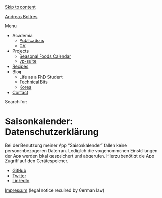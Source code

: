 [Skip to content](#content)

[Andreas Boltres](https://flunzmas.com/)

Menu

* Academia
    * [Publications](https://flunzmas.com/publications/)
    * [CV](https://flunzmas.com/wp-content/uploads/2023/03/CV_Andreas_Boltres.pdf)
* Projects
    * [Seasonal Foods Calendar](https://flunzmas.com/seasonal-foods-calendar/)
    * [vp-suite](https://github.com/Flunzmas/vp-suite)
* [Recipes](https://flunzmas.com/recipes/)
* Blog
    * [Life as a PhD Student](https://flunzmas.com/phd-life/)
    * [Technical Bits](https://flunzmas.com/technical-bits/)
    * [Korea](https://flunzmas.com/korea/)
* [Contact](https://flunzmas.com/contact/)

Search for:  

Saisonkalender: Datenschutzerklärung
====================================

Bei der Benutzung meiner App “Saisonkalender” fallen keine personenbezogenen Daten an. Lediglich die vorgenommenen Einstellungen der App werden lokal gespeichert und abgerufen. Hierzu benötigt die App Zugriff auf den Gerätespeicher.

* [GitHub](https://github.com/Flunzmas)
* [Twitter](https://twitter.com/flunzmas)
* [LinkedIn](https://www.linkedin.com/in/andreas-boltres-81a989215/)

[Impressum](https://flunzmas.com/flunzmas.com/impressum/) (legal notice required by German law)